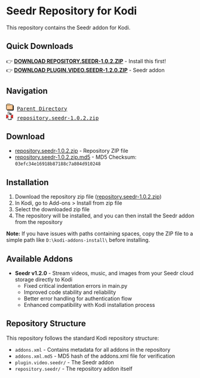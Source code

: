 # Seedr Repository for Kodi

This repository contains the Seedr addon for Kodi.

## Quick Downloads

👉 **[DOWNLOAD REPOSITORY.SEEDR-1.0.2.ZIP](../repository.seedr-1.0.2.zip)** - Install this first!  
👉 **[DOWNLOAD PLUGIN.VIDEO.SEEDR-1.2.0.ZIP](../plugin.video.seedr-1.2.0.zip)** - Seedr addon

## Navigation

<pre>
<img src="../icons/folder.gif" alt="[DIR]"> <a href="../">Parent Directory</a>
<img src="../icons/compressed.gif" alt="[ZIP]"> <a href="../repository.seedr-1.0.2.zip">repository.seedr-1.0.2.zip</a>
</pre>

## Download

- [repository.seedr-1.0.2.zip](../repository.seedr-1.0.2.zip) - Repository ZIP file
- [repository.seedr-1.0.2.zip.md5](../repository.seedr-1.0.2.zip.md5) - MD5 Checksum: `03efc34e16918b87188c7a804d910248`

## Installation

1. Download the repository zip file ([repository.seedr-1.0.2.zip](../repository.seedr-1.0.2.zip))
2. In Kodi, go to Add-ons > Install from zip file
3. Select the downloaded zip file
4. The repository will be installed, and you can then install the Seedr addon from the repository

**Note:** If you have issues with paths containing spaces, copy the ZIP file to a simple path like `D:\kodi-addons-install\` before installing.

## Available Addons

- **Seedr v1.2.0** - Stream videos, music, and images from your Seedr cloud storage directly to Kodi
  - Fixed critical indentation errors in main.py
  - Improved code stability and reliability
  - Better error handling for authentication flow
  - Enhanced compatibility with Kodi installation process

## Repository Structure

This repository follows the standard Kodi repository structure:

- `addons.xml` - Contains metadata for all addons in the repository
- `addons.xml.md5` - MD5 hash of the addons.xml file for verification
- `plugin.video.seedr/` - The Seedr addon
- `repository.seedr/` - The repository addon itself
